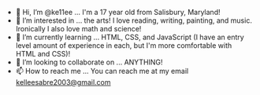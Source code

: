 - 👋 Hi, I’m @ke11ee ... I'm a 17 year old from Salisbury, Maryland!
- 👀 I’m interested in ... the arts! I love reading, writing, painting, and music. Ironically I also love math and science! 
- 🌱 I’m currently learning ...  HTML, CSS, and JavaScript (I have an entry level amount of experience in each, but I'm more comfortable with HTML and CSS)!
- 💞️ I’m looking to collaborate on ... ANYTHING!
- 📫 How to reach me ... You can reach me at my email kelleesabre2003@gmail.com

<!---
ke11ee/ke11ee is a ✨ special ✨ repository because its `README.md` (this file) appears on your GitHub profile.
You can click the Preview link to take a look at your changes.
--->

